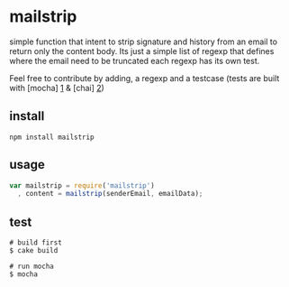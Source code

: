 mailstrip
=========

simple function that intent to strip signature and history from an email
to return only the content body.
Its just a simple list of regexp that defines where the email need to be truncated
each regexp has its own test.

Feel free to contribute by adding, a regexp and a testcase (tests are built with [mocha] [1] & [chai] [2])

install
-------

```
npm install mailstrip
```

usage
-----

```javascript
var mailstrip = require('mailstrip')
  , content = mailstrip(senderEmail, emailData);
```

test
-----

```
# build first
$ cake build

# run mocha
$ mocha
```


[1]: http://visionmedia.github.com/mocha/   "mocha"
[2]: http://chaijs.com/                     "chai"
